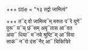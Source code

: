 +++
title = "१३ तद्वो जामित्वं"

+++
त᳓द् वो जामित्व᳓म् मरुतः प᳓रे युगे᳓  
पुरू᳓ य᳓च् छं᳓सम् अमृ᳓तास आ᳓वत  
अया᳓ धिया᳓ म᳓नवे श्रुष्टि᳓म् आ᳓विया  
साकं᳓ न᳓रो दंस᳓नैर् आ᳓ चिकित्रिरे